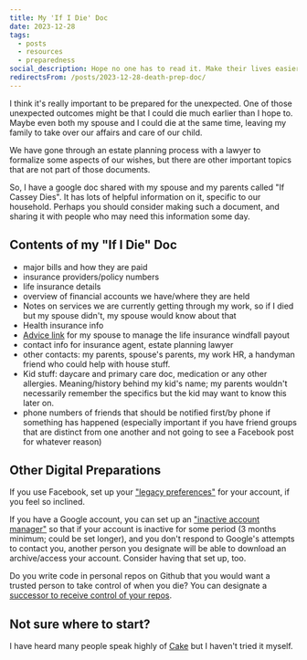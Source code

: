 ```yaml
---
title: My 'If I Die' Doc
date: 2023-12-28
tags:
  - posts
  - resources
  - preparedness
social_description: Hope no one has to read it. Make their lives easier if they do
redirectsFrom: /posts/2023-12-28-death-prep-doc/
---
```


I think it's really important to be prepared for the unexpected. One of those unexpected outcomes might be that I could die much earlier than I hope to. Maybe even both my spouse and I could die at the same time, leaving my family to take over our affairs and care of our child. 

We have gone through an estate planning process with a lawyer to formalize some aspects of our wishes, but there are other important topics that are not part of those documents.

So, I have a google doc shared with my spouse and my parents called "If Cassey Dies". It has lots of helpful information on it, specific to our household. Perhaps you should consider making such a document, and sharing it with people who may need this information some day.

## Contents of my "If I Die" Doc
 - major bills and how they are paid
 - insurance providers/policy numbers
 - life insurance details
 - overview of financial accounts we have/where they are held
 - Notes on services we are currently getting through my work, so if I died but my spouse didn't, my spouse would know about that
 - Health insurance info
 - [Advice link](https://www.reddit.com/r/personalfinance/wiki/windfall/) for my spouse to manage the life insurance windfall payout
 - contact info for insurance agent, estate planning lawyer
 - other contacts: my parents, spouse's parents, my work HR, a handyman friend who could help with house stuff.
 - Kid stuff: daycare and primary care doc, medication or any other allergies. Meaning/history behind my kid's name; my parents wouldn't necessarily remember the specifics but the kid may want to know this later on.
 - phone numbers of friends that should be notified first/by phone if something has happened (especially important if you have friend groups that are distinct from one another and not going to see a Facebook post for whatever reason)

 ## Other Digital Preparations

If you use Facebook, set up your ["legacy preferences"](https://accountscenter.facebook.com/personal_info/account_ownership_and_control) for your account, if you feel so inclined. 

If you have a Google account, you can set up an ["inactive account manager"](https://support.google.com/accounts/answer/3036546?hl=en) so that if your account is inactive for some period (3 months minimum; could be set longer), and you don't respond to Google's attempts to contact you, another person you designate will be able to download an archive/access your account. Consider having that set up, too. 

Do you write code in personal repos on Github that you would want a trusted person to take control of when you die? You can designate a [successor to receive control of your repos](https://github.com/settings/admin).

## Not sure where to start?
I have heard many people speak highly of [Cake](https://www.joincake.com) but I haven't tried it myself.

